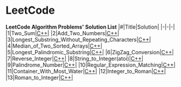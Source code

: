 # LeetCode
**LeetCode Algorithm Problems' Solution List**
|#|Title|Solution|
|-|-|-|
|1|Two_Sum|[C++](https://github.com/hakaryzhang36/Leetcode/tree/main/Hot100/1%20Two_Sum/cpp)|
|2|Add_Two_Numbers|[C++](https://github.com/hakaryzhang36/Leetcode/tree/main/Hot100/2%20Add_Two_Numbers/cpp)|
|3|Longest_Substring_Without_Repeating_Characters|[C++](https://github.com/hakaryzhang36/Leetcode/tree/main/Hot100/3%20Longest_Substring_Without_Repeating_Characters/cpp)|
|4|Median_of_Two_Sorted_Arrays|[C++](https://github.com/hakaryzhang36/Leetcode/tree/main/Hot100/4%20Median_of_Two_Sorted_Arrays/cpp)|
|5|Longest_Palindromic_Substring|[C++](https://github.com/hakaryzhang36/Leetcode/tree/main/Hot100/5%20Longest_Palindromic_Substring/cpp)|
|6|ZigZag_Conversion|[C++](https://github.com/hakaryzhang36/Leetcode/tree/main/Hot100/6%20ZigZag_Conversion/cpp)|
|7|Reverse_Integer|[C++](https://github.com/hakaryzhang36/Leetcode/tree/main/Hot100/7%20Reverse_Integer/cpp)|
|8|String_to_Integer(atoi)|[C++](https://github.com/hakaryzhang36/Leetcode/tree/main/Hot100/8%20String_to_Integer(atoi)/cpp)|
|9|Palindrome_Number|[C++](https://github.com/hakaryzhang36/Leetcode/tree/main/Hot100/9%20Palindrome_Number/cpp)|
|10|Regular_Expression_Matching|[C++](https://github.com/hakaryzhang36/Leetcode/tree/main/Hot100/10%20Regular_Expression_Matching/cpp)|
|11|Container_With_Most_Water|[C++](https://github.com/hakaryzhang36/Leetcode/tree/main/Hot100/11%20Container_With_Most_Water/cpp)|
|12|Integer_to_Roman|[C++](https://github.com/hakaryzhang36/Leetcode/tree/main/Hot100/12%20Integer_to_Roman/cpp)|
|13|Roman_to_Integer|[C++](https://github.com/hakaryzhang36/Leetcode/tree/main/Hot100/13%20Roman_to_Integer/cpp)|
